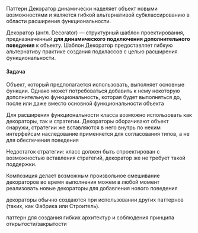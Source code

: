 Паттерн Декоратор динамически наделяет объект новыми
возможностями и является гибкой альтернативой субклассированию в области расширения функциональности.

Декоратор (англ. Decorator) — структурный шаблон проектирования, предназначенный **для динамического подключения
дополнительного поведения** к объекту. Шаблон Декоратор предоставляет гибкую альтернативу практике создания подклассов с
целью расширения функциональности.

#### Задача

Объект, который предполагается использовать, выполняет основные функции. Однако может потребоваться добавить к нему
некоторую дополнительную функциональность, которая будет выполняться до, после или даже вместо основной функциональности
объекта

Для расширения функциональности класса возможно использовать как декораторы, так и стратегии. Декораторы оборачивают
объект снаружи, стратегии же вставляются в него внутрь по неким интерфейсам
наследование применяется для согласования типов, а не для обеспечения поведения

Недостаток стратегии: класс должен быть спроектирован с возможностью вставления стратегий, декоратор же не требует такой
поддержки.

Композиция делает возможным произвольное смешивание декораторов во время выполнения
можем в любой момент реализовать новые декораторы для добавления нового поведения

декораторы обычно создаются при использовании других паттернов (таких,
как Фабрика или Строитель).

паттерн для создания
гибких архитектур и соблюдения принципа открытости/закрытости